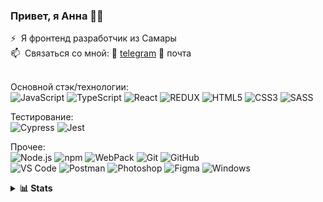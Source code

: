 <h3 align="left">Привет, я Анна 🙋🏼</h3>

⚡ &nbsp;Я фронтенд разработчик из Самары<br>
📫 &nbsp;Связаться со мной: 📲 <a href="https://t.me/anna_river">telegram</a> 📩 <span>почта</span>

<br>Основной стэк/технологии:<br>
![JavaScript](https://img.shields.io/badge/-JavaScript-ebedf0?style=for-the-badge&logo=javascript&logoColor=yellow)
![TypeScript](https://img.shields.io/badge/-TypeScript-ebedf0?style=for-the-badge&logo=typescript)
![React](https://img.shields.io/badge/-React-ebedf0?style=for-the-badge&logo=react)
![REDUX](https://img.shields.io/badge/-Redux-ebedf0?style=for-the-badge&logo=Redux&logoColor=660099)
![HTML5](https://img.shields.io/badge/-HTML5-ebedf0?style=for-the-badge&logo=html5)
![CSS3](https://img.shields.io/badge/-CSS3-ebedf0?style=for-the-badge&logo=css3&logoColor=blue)
![SASS](https://img.shields.io/badge/-SASS-ebedf0?style=for-the-badge&logo=sass)

Тестирование:<br>
![Cypress](https://img.shields.io/badge/-Cypress-ebedf0?style=for-the-badge&logo=Cypress&logoColor=green)
![Jest](https://img.shields.io/badge/-Jest-ebedf0?style=for-the-badge&logo=Jest&logoColor=red)

Прочее:<br>
![Node.js](https://img.shields.io/badge/-Node.js-ebedf0?style=for-the-badge&logo=nodedotjs)
![npm](https://img.shields.io/badge/-npm-ebedf0?style=for-the-badge&logo=npm)
![WebPack](https://img.shields.io/badge/-WebPack-ebedf0?style=for-the-badge&logo=WebPack)
![Git](https://img.shields.io/badge/-Git-ebedf0?style=for-the-badge&logo=git)
![GitHub](https://img.shields.io/badge/-GitHub-ebedf0?style=for-the-badge&logo=github&logoColor=black)
<br>
![VS Code](https://img.shields.io/badge/-VS%20Code-ebedf0?style=for-the-badge&logo=visual-studio-code&logoColor=blue)
![Postman](https://img.shields.io/badge/Postman-ebedf0?style=for-the-badge&logo=postman)
![Photoshop](https://img.shields.io/badge/-photoshop-ebedf0?style=for-the-badge&logo=adobephotoshop)
![Figma](https://img.shields.io/badge/-figma-ebedf0?style=for-the-badge&logo=figma)
![Windows](https://img.shields.io/badge/-Windows-ebedf0?style=for-the-badge&logo=Windows&logoColor=blue)

<details>
  <summary><b>📊&nbsp;Stats</b></summary>
  <br/>
  
[![Top Langs](https://github-readme-stats.vercel.app/api/top-langs/?username=nilienta&layout=compact)](https://github.com/anuraghazra/github-readme-stats)
  
[![Codewarrior Profile Badges](https://www.codewars.com/users/nilienta/badges/large)](https://www.codewars.com/users/nilienta)
  
</details>


<!--
**nilienta/nilienta** is a ✨ _special_ ✨ repository because its `README.md` (this file) appears on your GitHub profile.

Here are some ideas to get you started:

- 🔭 I’m currently working on ...
- 🌱 I’m currently learning ...
- 👯 I’m looking to collaborate on ...
- 🤔 I’m looking for help with ...
- 💬 Ask me about ...
- 📫 How to reach me: ...
- 😄 Pronouns: ...
- ⚡ Fun fact: ...
-->

